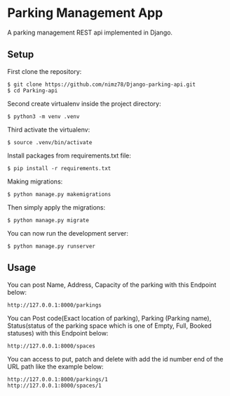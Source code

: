 # Parking Management App

A parking management REST api implemented in Django.

## Setup

First clone the repository:
    
    $ git clone https://github.com/nimz78/Django-parking-api.git
    $ cd Parking-api


Second create virtualenv inside the project directory:

    $ python3 -m venv .venv


Third activate the virtualenv:

    $ source .venv/bin/activate

Install packages from requirements.txt file:

    $ pip install -r requirements.txt

Making migrations:

    $ python manage.py makemigrations

Then simply apply the migrations:

    $ python manage.py migrate

You can now run the development server:

    $ python manage.py runserver

## Usage

You can post Name, Address, Capacity of the parking with this Endpoint below:

    http://127.0.0.1:8000/parkings


You can Post code(Exact location of parking), Parking (Parking name), Status(status of the parking space which is one of Empty, Full, Booked statuses) with this Endpoint below:

    http://127.0.0.1:8000/spaces

You can access to put, patch and delete with add the id number end of the URL path like the example below:

    http://127.0.0.1:8000/parkings/1
    http://127.0.0.1:8000/spaces/1